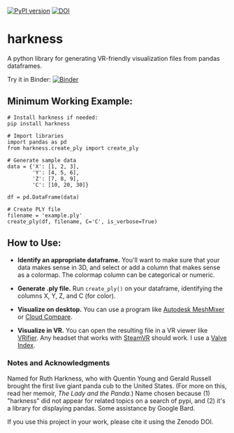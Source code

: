 [![PyPI version](https://badge.fury.io/py/harkness.svg)](https://badge.fury.io/py/harkness) [![DOI](https://zenodo.org/badge/DOI/10.5281/zenodo.10223765.svg)](https://doi.org/10.5281/zenodo.10223765)


# harkness
A python library for generating VR-friendly visualization files from pandas dataframes. 

Try it in Binder: [![Binder](https://mybinder.org/badge_logo.svg)](https://mybinder.org/v2/gh/KCollins/harkness/HEAD?labpath=Example_ply.ipynb)

## Minimum Working Example:
```
# Install harkness if needed:
pip install harkness

# Import libraries
import pandas as pd
from harkness.create_ply import create_ply

# Generate sample data
data = {'X': [1, 2, 3],
        'Y': [4, 5, 6],
        'Z': [7, 8, 9],
        'C': [10, 20, 30]}

df = pd.DataFrame(data)

# Create PLY file
filename = 'example.ply'
create_ply(df, filename, C='C', is_verbose=True)
```

## How to Use:
- **Identify an appropriate dataframe.** You'll want to make sure that your data makes sense in 3D, and select or add a column that makes sense as a colormap. The colormap column can be categorical or numeric.

- **Generate .ply file.** Run `create_ply()` on your dataframe, identifying the columns X, Y, Z, and C (for color).

- **Visualize on desktop.** You can use a program like [Autodesk MeshMixer](https://meshmixer.com/) or [Cloud Compare](https://www.danielgm.net/cc/).

- **Visualize in VR.** You can open the resulting file in a VR viewer like [VRifier](https://store.steampowered.com/app/640080/Vrifier/). Any headset that works with [SteamVR](https://store.steampowered.com/app/250820/SteamVR/) should work. I use a [Valve Index](https://store.steampowered.com/valveindex).



### Notes and Acknowledgments
Named for Ruth Harkness, who with Quentin Young and Gerald Russell brought the first live giant panda cub to the United States. (For more on this, read her memoir, _The Lady and the Panda._) Name chosen because (1) "harkness" did not appear for related topics on a search of pypi, and (2) it's a library for displaying pandas. Some assistance by Google Bard.

If you use this project in your work, please cite it using the Zenodo DOI.
